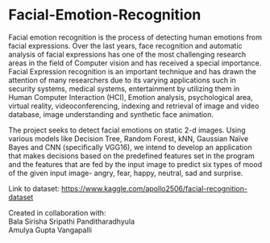 # Facial-Emotion-Recognition

Facial emotion recognition is the process of detecting human emotions from facial expressions. Over the last years, face recognition and automatic analysis of facial expressions has one of the most challenging research areas in the field of Computer vision and has received a special importance. Facial Expression recognition is an important technique and has drawn the attention of many researchers due to its varying applications such in security systems, medical systems, entertainment by utilizing them in Human Computer Interaction (HCI), Emotion analysis, psychological area, virtual reality, videoconferencing, indexing and retrieval of image and video database, image understanding and synthetic face animation. 

The project seeks to detect facial emotions on static 2-d images.
Using various models like Decision Tree, Random Forest, kNN, Gaussian Naïve Bayes and CNN (specifically VGG16), we intend to develop an application that makes decisions based on the predefined features set in the program and the features that are fed by the input image to predict six types of mood of the given input image- angry, fear, happy, neutral, sad and surprise.

Link to dataset: https://www.kaggle.com/apollo2506/facial-recognition-dataset


Created in collaboration with:<br/>
Bala Sirisha Sripathi Panditharadhyula<br/>
Amulya Gupta Vangapalli
